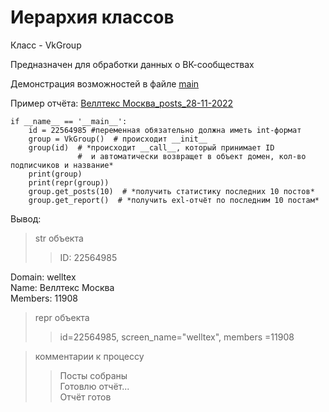 # Иерархия классов
Класс - VkGroup 

Предназначен для обработки данных о ВК-сообществах

Демонстрация возможностей в файле [main](/main.py)

Пример отчёта: [Веллтекс Москва_posts_28-11-2022](https://github.com/margl8/python-tasks/blob/main/task_4_classes/Веллтекс%20%20Москва_posts_28-11-2022_23-55-50.xlsx)

```
if __name__ == '__main__':
    id = 22564985 #переменная обязательно должна иметь int-формат
    group = VkGroup()  # происходит __init__
    group(id)  # *происходит __call__, который принимает ID 
               #  и автоматически возвращет в объект домен, кол-во подписчиков и название*
    print(group) 
    print(repr(group))
    group.get_posts(10)  # *получить статистику последних 10 постов*
    group.get_report()  # *получить exl-отчёт по последним 10 постам*
```

Вывод:
> str объекта
>> ID: 22564985

Domain: welltex<br>
Name: Веллтекс  Москва<br>
Members: 11908<br>

> repr объекта
>> id=22564985, screen_name="welltex", members =11908

> комментарии к процессу 
>> Посты собраны<br>
Готовлю отчёт...<br>
Отчёт готов
